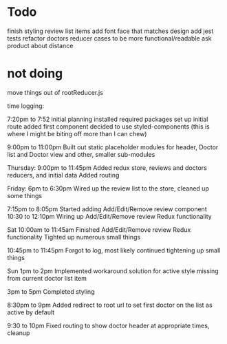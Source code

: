 # Todo

finish styling review list items
add font face that matches design
add jest tests
refactor doctors reducer cases to be more functional/readable
ask product about distance

# not doing

move things out of rootReducer.js

time logging:

7:20pm to 7:52
initial planning
installed required packages
set up initial route
added first component
decided to use styled-components (this is where I might be biting off more than I can chew)

9:00pm to 11:00pm
Built out static placeholder modules for header, Doctor list and Doctor view and other, smaller sub-modules

Thursday:
9:00pm to 11:45pm
Added redux store, reviews and doctors reducers, and initial data
Added routing

Friday:
6pm to 6:30pm
Wired up the review list to the store, cleaned up some things

7:15pm to 8:05pm
Started adding Add/Edit/Remove review component
10:30 to 12:10pm
Wiring up Add/Edit/Remove review Redux functionality

Sat
10:00am to 11:45am
Finished Add/Edit/Remove review Redux functionality
Tighted up numerous small things

10:45pm to 11:45pm
Forgot to log, most likely continued tightening up small things

Sun
1pm to 2pm
Implemented workaround solution for active style missing from current doctor list item

3pm to 5pm
Completed styling

8:30pm to 9pm
Added redirect to root url to set first doctor on the list as active by default

9:30 to 10pm
Fixed routing to show doctor header at appropriate times, cleanup
